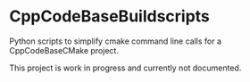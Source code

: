 # CppCodeBaseBuildscripts

Python scripts to simplify cmake command line calls for a CppCodeBaseCMake project.

This project is work in progress and currently not documented.
